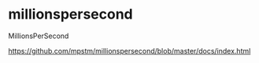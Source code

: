 # millionspersecond
MillionsPerSecond


https://github.com/mpstm/millionspersecond/blob/master/docs/index.html
